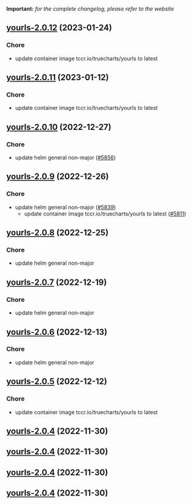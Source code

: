 **Important:**
*for the complete changelog, please refer to the website*




## [yourls-2.0.12](https://github.com/truecharts/charts/compare/yourls-2.0.11...yourls-2.0.12) (2023-01-24)

### Chore

- update container image tccr.io/truecharts/yourls to latest
  
  


## [yourls-2.0.11](https://github.com/truecharts/charts/compare/yourls-2.0.10...yourls-2.0.11) (2023-01-12)

### Chore

- update container image tccr.io/truecharts/yourls to latest
  
  


## [yourls-2.0.10](https://github.com/truecharts/charts/compare/yourls-2.0.9...yourls-2.0.10) (2022-12-27)

### Chore

- update helm general non-major ([#5856](https://github.com/truecharts/charts/issues/5856))
  
  


## [yourls-2.0.9](https://github.com/truecharts/charts/compare/yourls-2.0.8...yourls-2.0.9) (2022-12-26)

### Chore

- update helm general non-major ([#5839](https://github.com/truecharts/charts/issues/5839))
  - update container image tccr.io/truecharts/yourls to latest ([#5811](https://github.com/truecharts/charts/issues/5811))
  
  


## [yourls-2.0.8](https://github.com/truecharts/charts/compare/yourls-2.0.7...yourls-2.0.8) (2022-12-25)

### Chore

- update helm general non-major
  
  


## [yourls-2.0.7](https://github.com/truecharts/charts/compare/yourls-2.0.6...yourls-2.0.7) (2022-12-19)

### Chore

- update helm general non-major
  
  


## [yourls-2.0.6](https://github.com/truecharts/charts/compare/yourls-2.0.5...yourls-2.0.6) (2022-12-13)

### Chore

- update helm general non-major
  
  


## [yourls-2.0.5](https://github.com/truecharts/charts/compare/yourls-2.0.4...yourls-2.0.5) (2022-12-12)

### Chore

- update container image tccr.io/truecharts/yourls to latest
  
  


## [yourls-2.0.4](https://github.com/truecharts/charts/compare/yourls-2.0.3...yourls-2.0.4) (2022-11-30)




## [yourls-2.0.4](https://github.com/truecharts/charts/compare/yourls-2.0.3...yourls-2.0.4) (2022-11-30)




## [yourls-2.0.4](https://github.com/truecharts/charts/compare/yourls-2.0.3...yourls-2.0.4) (2022-11-30)




## [yourls-2.0.4](https://github.com/truecharts/charts/compare/yourls-2.0.3...yourls-2.0.4) (2022-11-30)




